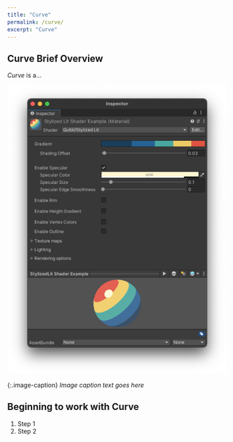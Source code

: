 ```yaml
---
title: "Curve"
permalink: /curve/
excerpt: "Curve"
---
```


## Curve Brief Overview
_Curve_ is a...

![Image description](../assets/images/manual_images/quibli_stylized_lit_shader_interface_basic.png)

{:.image-caption}
*Image caption text goes here*

## Beginning to work with Curve
1. Step 1
1. Step 2
